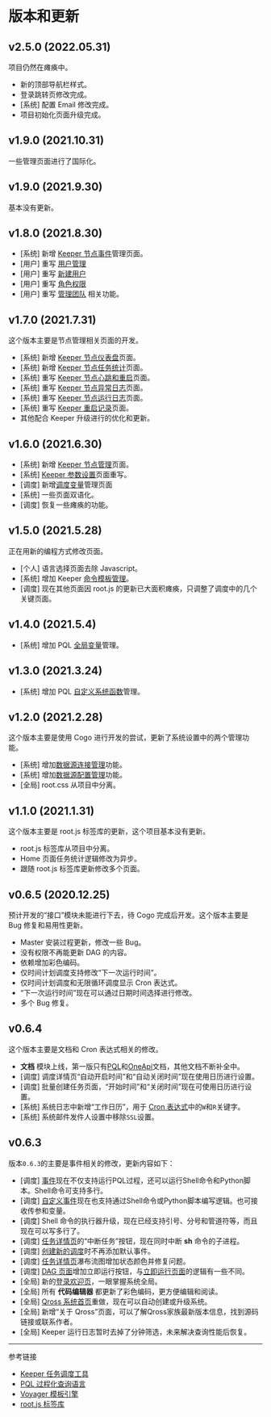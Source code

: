 # 版本和更新


## v2.5.0 (2022.05.31)

项目仍然在瘫痪中。

* 新的顶部导航栏样式。
* 登录跳转页修改完成。
* [系统] 配置 Email 修改完成。
* 项目初始化页面升级完成。

## v1.9.0 (2021.10.31)

一些管理页面进行了国际化。

## v1.9.0 (2021.9.30)

基本没有更新。

## v1.8.0 (2021.8.30)

* [系统] 新增 [Keeper 节点事件](/master/keeper/node-events.md)管理页面。
* [用户] 重写 [用户管理](/master/user/users.md)
* [用户] 重写 [新建用户](/master/user/info.md)
* [用户] 重写 [角色权限](/master/user/rule.md)
* [用户] 重写 [管理团队](/master/user/team.md) 相关功能。

## v1.7.0 (2021.7.31)

这个版本主要是节点管理相关页面的开发。

* [系统] 新增 [Keeper 节点仪表盘](/master/keeper/node.md)页面。
* [系统] 新增 [Keeper 节点任务统计](/master/keeper/tasks.md)页面。
* [系统] 重写 [Keeper 节点心跳和重启](/master/keeper/beats.md)页面。
* [系统] 重写 [Keeper 节点异常日志](/master/keeper/exceptions.md)页面。
* [系统] 重写 [Keeper 节点运行日志](/master/keeper/running.md)页面。
* [系统] 重写 [Keeper 重启记录](/master/keeper/starts.md)页面。
* 其他配合 Keeper 升级进行的优化和更新。

## v1.6.0 (2021.6.30)

* [系统] 新增 [Keeper 节点管理](/master/keeper/nodes.md)页面。
* [系统] [Keeper 参数设置](/master/keeper/settings.md)页面重写。
* [调度] 新增[调度变量](/master/keeper/variable.md)管理页面
* [系统] 一些页面双语化。
* [调度] 恢复一些瘫痪的功能。

## v1.5.0 (2021.5.28)

正在用新的编程方式修改页面。

* [个人] 语言选择页面去除 Javascript。
* [系统] 增加 Keeper [命令模板管理](/master/system/command-tempalte.md)。
* [调度] 现在其他页面因 root.js 的更新已大面积瘫痪，只调整了调度中的几个关键页面。

## v1.4.0 (2021.5.4)

* [系统] 增加 PQL [全局变量](/master/system/variables.md)管理。

## v1.3.0 (2021.3.24)

* [系统] 增加 PQL [自定义系统函数](/master/system/functions.md)管理。

## v1.2.0 (2021.2.28)

这个版本主要是使用 Cogo 进行开发的尝试，更新了系统设置中的两个管理功能。

* [系统] 增加[数据源连接管理](/master/system/connections.md)功能。
* [系统] 增加[数据源配置管理](/master/system/properties.md)功能。
* [全局] root.css 从项目中分离。

## v1.1.0 (2021.1.31)

这个版本主要是 root.js 标签库的更新，这个项目基本没有更新。

* root.js 标签库从项目中分离。
* Home 页面任务统计逻辑修改为异步。
* 跟随 root.js 标签库更新修改多个页面。

## v0.6.5 (2020.12.25)

预计开发的“接口”模块未能进行下去，待 Cogo 完成后开发。这个版本主要是 Bug 修复和易用性更新。

* Master 安装过程更新，修改一些 Bug。
* 没有权限不再能更新 DAG 的内容。
* 依赖增加彩色编码。
* 仅时间计划调度支持修改“下一次运行时间”。
* 仅时间计划调度和无限循环调度显示 Cron 表达式。
* “下一次运行时间”现在可以通过日期时间选择进行修改。
* 多个 Bug 修复。

## v0.6.4

这个版本主要是文档和 Cron 表达式相关的修改。

* **文档** 模块上线，第一版只有[PQL](/pql/overview.md)和[OneApi](/oneapi/overview.md)文档，其他文档不断补全中。 
* [调度] 调度详情页“自动开启时间”和“自动关闭时间”现在使用日历进行设置。
* [调度] 批量创建任务页面，“开始时间”和“关闭时间”现在可使用日历进行设置。
* [系统] 系统日志中新增“工作日历”，用于 [Cron 表达式](/keeper/cron.md)中的`W`和`R`关键字。
* [系统] 系统邮件发件人设置中移除`SSL`设置。


## v0.6.3

版本`0.6.3`的主要是事件相关的修改，更新内容如下：

* [调度] [事件](/master/job/events.md)现在不仅支持运行PQL过程，还可以运行Shell命令和Python脚本。Shell命令可支持多行。
* [调度] [自定义事件](/master/system/events.md)现在也支持通过Shell命令或Python脚本编写逻辑。也可接收传参和变量。
* [调度] Shell 命令的执行器升级，现在已经支持引号、分号和管道符等，而且现在可以写多行了。            
* [调度] [任务详情页](/master/jobs/task.md)的“中断任务”按钮，现在同时中断 **sh** 命令的子进程。
* [调度] [创建新的调度](/master/jobs/job.md)时不再添加默认事件。 
* [调度] [任务详情页](/master/jobs/task.md)瀑布流图增加状态颜色并修复问题。
* [调度] [DAG 页面](/master/jobs/dag.md)增加立即运行按钮，与[立即运行页面](/master/jobs/manual.md)的逻辑有一些不同。
* [全局] 新的[登录欢迎页](/master/home.md)，一眼掌握系统全局。
* [全局] 所有 **代码编辑器** 都更新了彩色编码，更方便编辑和阅读。
* [全局] [Qross 系统首页](/master/index.md)重做，现在可以自动创建或升级系统。
* [全局] 新增“关于 Qross”页面，可以了解Qross家族最新版本信息，找到源码链接或联系作者。
* [全局] Keeper 运行日志暂时去掉了分钟筛选，未来解决查询性能后恢复。

---
参考链接

* [Keeper 任务调度工具](/keeper/overview.md)
* [PQL 过程化查询语言](/pql/overview.md)
* [Voyager 模板引擎](/voyager/overview.md)
* [root.js 标签库](/root.js/overview.md)